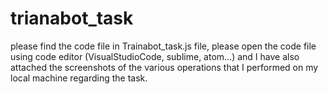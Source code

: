 # trianabot_task
please find the code file in Trainabot_task.js file, please open the code file using code editor (VisualStudioCode, sublime, atom...) and I have also attached the screenshots of the various operations that I performed on my local machine regarding the task.
